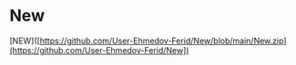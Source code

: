 # New
[NEW]([https://github.com/User-Ehmedov-Ferid/New/blob/main/New.zip](https://github.com/User-Ehmedov-Ferid/New])
